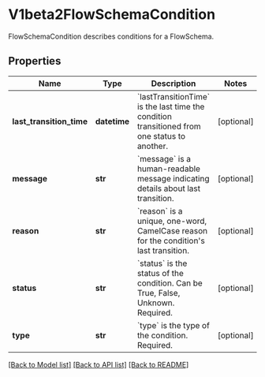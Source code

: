 # V1beta2FlowSchemaCondition

FlowSchemaCondition describes conditions for a FlowSchema.
## Properties
Name | Type | Description | Notes
------------ | ------------- | ------------- | -------------
**last_transition_time** | **datetime** | &#x60;lastTransitionTime&#x60; is the last time the condition transitioned from one status to another. | [optional] 
**message** | **str** | &#x60;message&#x60; is a human-readable message indicating details about last transition. | [optional] 
**reason** | **str** | &#x60;reason&#x60; is a unique, one-word, CamelCase reason for the condition&#39;s last transition. | [optional] 
**status** | **str** | &#x60;status&#x60; is the status of the condition. Can be True, False, Unknown. Required. | [optional] 
**type** | **str** | &#x60;type&#x60; is the type of the condition. Required. | [optional] 

[[Back to Model list]](../README.md#documentation-for-models) [[Back to API list]](../README.md#documentation-for-api-endpoints) [[Back to README]](../README.md)


